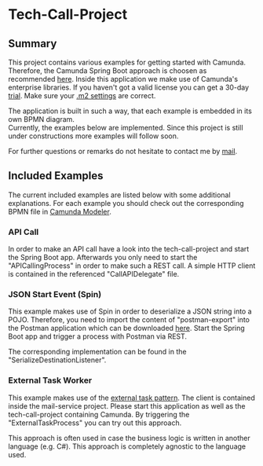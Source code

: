 # Tech-Call-Project
## Summary
This project contains various examples for getting started with Camunda. 
Therefore, the Camunda Spring Boot approach is choosen as recommended [here](https://camunda.com/best-practices/deciding-about-your-stack/).
Inside this application we make use of Camunda's enterprise libraries. If you haven't got a valid license you can get a 30-day [trial](https://camunda.com/download/enterprise/).
Make sure your [.m2 settings](https://docs.camunda.org/get-started/apache-maven/#enterprise-edition-1) are correct.
 
The application is built in such a way, that each example is embedded in its own BPMN diagram.  
Currently, the examples below are implemented. Since this project is still under constructions more examples will follow soon. 

For further questions or remarks do not hesitate to contact me by [mail](mailto:thomas.heinrichs@camunda.com).

## Included Examples 
The current included examples are listed below with some additional explanations. 
For each example you should check out the corresponding BPMN file in [Camunda Modeler](https://camunda.com/products/camunda-bpm/modeler/).

### API Call 
In order to make an API call have a look into the tech-call-project and start the Spring Boot app. 
Afterwards you only need to start the "APICallingProcess" in order to make such a REST call. 
A simple HTTP client is contained in the referenced "CallAPIDelegate" file.

### JSON Start Event (Spin)
This example makes use of Spin in order to deserialize a JSON string into a POJO. 
Therefore, you need to import the content of "postman-export" into the Postman application which can be downloaded [here](https://www.postman.com/downloads/).
Start the Spring Boot app and trigger a process with Postman via REST. 

The corresponding implementation can be found in the "SerializeDestinationListener".

### External Task Worker
This example makes use of the [external task pattern](https://docs.camunda.org/manual/latest/user-guide/process-engine/external-tasks/). The client is contained inside the mail-service project.
Please start this application as well as the tech-call-project containing Camunda. By triggering the "ExternalTaskProcess" you can try out this approach. 

This approach is often used in case the business logic is written in another language (e.g. C#). This approach is completely agnostic to the language used. 